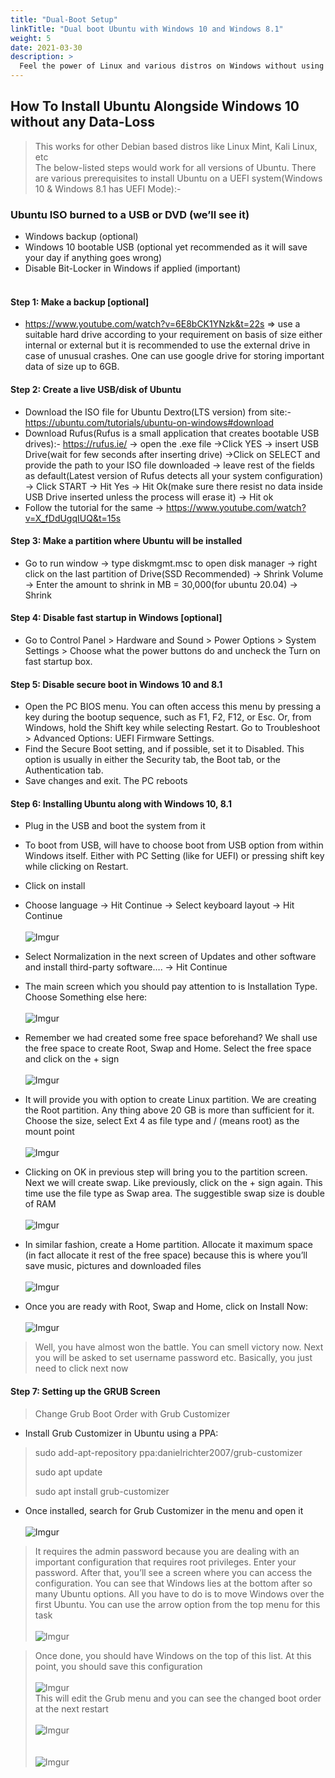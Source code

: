 ```yaml
---
title: "Dual-Boot Setup"
linkTitle: "Dual boot Ubuntu with Windows 10 and Windows 8.1"
weight: 5
date: 2021-03-30
description: >
  Feel the power of Linux and various distros on Windows without using any emulator or virtual disk!
---
```


## How To Install Ubuntu Alongside Windows 10 without any Data-Loss
> This works for other Debian based distros like Linux Mint, Kali Linux, etc<br>
> The below-listed steps would work for all versions of Ubuntu. There are various prerequisites to install Ubuntu on a UEFI system(Windows 10 & Windows 8.1 has UEFI Mode):-<br>

### Ubuntu ISO burned to a USB or DVD (we’ll see it)
* Windows backup (optional)
* Windows 10 bootable USB (optional yet recommended as it will save your day if anything goes wrong)
* Disable Bit-Locker in Windows if applied (important)<br><br>
#### Step 1: Make a backup [optional]
* https://www.youtube.com/watch?v=6E8bCK1YNzk&t=22s => use a suitable hard drive according to your requirement on basis of size either internal or external but it is recommended to use the external drive in case of unusual crashes. One can use google drive for storing important data of size up to 6GB.
#### Step 2: Create a live USB/disk of Ubuntu
* Download the ISO file for Ubuntu Dextro(LTS version) from site:- https://ubuntu.com/tutorials/ubuntu-on-windows#download
* Download Rufus(Rufus is a small application that creates bootable USB drives):- https://rufus.ie/ -> open the .exe file ->Click YES -> insert USB Drive(wait for few seconds after inserting drive) ->Click on SELECT and provide the path to your ISO file downloaded -> leave rest of the fields as default(Latest version of Rufus detects all your system configuration) -> Click START -> Hit Yes -> Hit Ok(make sure there resist no data inside USB Drive inserted unless the process will erase it) -> Hit ok
* Follow the tutorial for the same ->  https://www.youtube.com/watch?v=X_fDdUgqIUQ&t=15s

#### Step 3: Make a partition where Ubuntu will be installed
* Go to run window -> type diskmgmt.msc to open disk manager -> right click on the last partition of Drive(SSD Recommended) -> Shrink Volume -> Enter the amount to shrink in MB = 30,000(for ubuntu 20.04) -> Shrink

#### Step 4: Disable fast startup in Windows [optional]
* Go to Control Panel > Hardware and Sound > Power Options > System Settings > Choose what the power buttons do and uncheck the Turn on fast startup box.
#### Step 5: Disable secure boot in Windows 10 and 8.1
* Open the PC BIOS menu. You can often access this menu by pressing a key during the bootup sequence, such as F1, F2, F12, or Esc.
Or, from Windows, hold the Shift key while selecting Restart. Go to Troubleshoot > Advanced Options: UEFI Firmware Settings.
* Find the Secure Boot setting, and if possible, set it to Disabled. This option is usually in either the Security tab, the Boot tab, or the Authentication tab.
* Save changes and exit. The PC reboots
#### Step 6: Installing Ubuntu along with Windows 10, 8.1
* Plug in the USB and boot the system from it
* To boot from USB, will have to choose boot from USB option from within Windows itself. Either with PC Setting (like for UEFI) or pressing shift key while clicking on Restart.
* Click on install
* Choose language -> Hit Continue -> Select keyboard layout -> Hit Continue<br><br>
![Imgur](https://imgur.com/u5w6jIE.jpg)

* Select Normalization in the next screen of Updates and other software and install third-party software…. -> Hit Continue
* The main screen which you should pay attention to is Installation Type. Choose Something else here:<br><br>
![Imgur](https://imgur.com/y1h4kNL.jpg)

* Remember we had created some free space beforehand? We shall use the free space to create Root, Swap and Home. Select the free space and click on the + sign<br><br>
![Imgur](https://imgur.com/FvbgPmt.jpg)

* It will provide you with option to create Linux partition. We are creating the Root partition. Any thing above 20 GB is more than sufficient for it. Choose the size, select Ext 4 as file type and / (means root) as the mount point<br><br>
![Imgur](https://imgur.com/1SpXSes.jpg)

* Clicking on OK in previous step will bring you to the partition screen. Next we will create swap. Like previously, click on the + sign again. This time use the file type as Swap area. The suggestible swap size is double of RAM<br><br>
![Imgur](https://imgur.com/JNJqKmN.jpg)

* In similar fashion, create a Home partition. Allocate it maximum space (in fact allocate it rest of the free space) because this is where you’ll save music, pictures and downloaded files<br><br>
![Imgur](https://imgur.com/YTo8Fq9.jpg)

* Once you are ready with Root, Swap and Home, click on Install Now:<br><br>
![Imgur](https://imgur.com/gIeFcwq.jpg)

> Well, you have almost won the battle. You can smell victory now. Next you will be asked to set username password etc. Basically, you just need to click next now
#### Step 7: Setting up the GRUB Screen
> Change Grub Boot Order with Grub Customizer

* Install Grub Customizer in Ubuntu using a PPA:

> sudo add-apt-repository ppa:danielrichter2007/grub-customizer 
> 
> sudo apt update
> 
> sudo apt install grub-customizer

* Once installed, search for Grub Customizer in the menu and open it<br><br>
![Imgur](https://imgur.com/Sqzamsv.jpg)



> It requires the admin password because you are dealing with an important configuration that requires root privileges. Enter your password.
> After that, you’ll see a screen where you can access the configuration. You can see that Windows lies at the bottom after so many Ubuntu options.
> All you have to do is to move Windows over the first Ubuntu. You can use the arrow option from the top menu for this task<br><br>
![Imgur](https://imgur.com/vd3su54.jpg)<br>



>Once done, you should have Windows on the top of this list. At this point, you should save this configuration<br><br>
![Imgur](https://imgur.com/9EuKmph.jpg)<br>
>This will edit the Grub menu and you can see the changed boot order at the next restart<br><br>
![Imgur](https://imgur.com/jw0TuzK.jpg)<br><br><br>
![Imgur](https://imgur.com/cmFRFuu.jpg)







 

 
 

 
 
 



